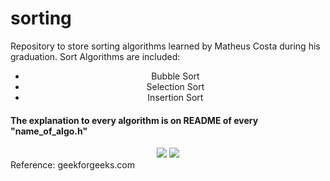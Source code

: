 # sorting
 Repository to store sorting algorithms learned by Matheus Costa during his graduation.
Sort Algorithms are included:
<center><ul>
  <li>Bubble Sort</li>
  <li>Selection Sort</li>
  <li>Insertion Sort</li>
<ul>
  </center>
 <h4>The explanation to every algorithm is on README of every "name_of_algo.h"</h4>
  <center>
  <img src="https://media.giphy.com/media/4UzW8S83pWoKs/giphy.gif"/>
   <img src="https://media.giphy.com/media/QaPkV29BJh3gI/giphy.gif"/>
    </center>
 Reference: geekforgeeks.com
